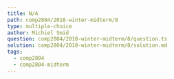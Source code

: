 ```yaml
---
title: N/A
path: comp2804/2018-winter-midterm/8
type: multiple-choice
author: Michiel Smid
question: comp2804/2018-winter-midterm/8/question.ts
solution: comp2804/2018-winter-midterm/8/solution.md
tags:
  - comp2804
  - comp2804-midterm
---
```

